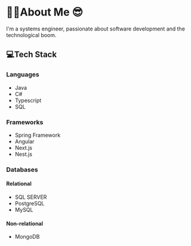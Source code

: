 # 🧑‍💻About Me 😎

I'm a systems engineer,
passionate about software development and the technological boom.

## 💻Tech Stack

### Languages
- Java
- C#
- Typescript
- SQL

### Frameworks
- Spring Framework
- Angular
- Next.js
- Nest.js

### Databases
#### Relational
- SQL SERVER
- PostgreSQL
- MySQL

#### Non-relational
- MongoDB
